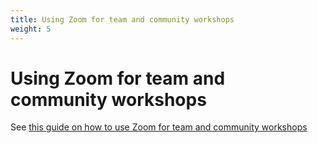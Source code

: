 ```yaml
---
title: Using Zoom for team and community workshops
weight: 5
---
```


# Using Zoom for team and community workshops

 See [this guide on how to use Zoom for team and community workshops](https://docs.google.com/document/d/1UakTQt43JjWc3qoY32ORnoKzksR402TSFY51EO1fsb0/edit.) 

